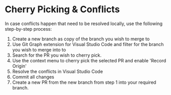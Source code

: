 # Cherry Picking & Conflicts

In case conflicts happen that need to be resolved locally, use the following step-by-step process:

1. Create a new branch as copy of the branch you wish to merge to
2. Use Git Graph extension for Visual Studio Code and filter for the branch you wish to merge into to
3. Search for the PR you wish to cherry pick.
4. Use the context menu to cherry pick the selected PR and enable 'Record Origin'
5. Resolve the conflicts in Visual Studio Code
6. Commit all changes
7. Create a new PR from the new branch from step 1 into your required branch.
